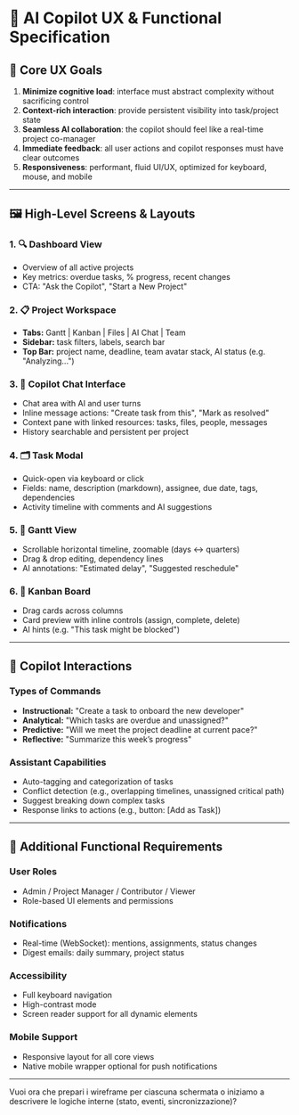 # 🧩 AI Copilot UX & Functional Specification

## 🎯 Core UX Goals

1. **Minimize cognitive load**: interface must abstract complexity without sacrificing control
2. **Context-rich interaction**: provide persistent visibility into task/project state
3. **Seamless AI collaboration**: the copilot should feel like a real-time project co-manager
4. **Immediate feedback**: all user actions and copilot responses must have clear outcomes
5. **Responsiveness**: performant, fluid UI/UX, optimized for keyboard, mouse, and mobile

---

## 🖼 High-Level Screens & Layouts

### 1. 🔍 **Dashboard View**

* Overview of all active projects
* Key metrics: overdue tasks, % progress, recent changes
* CTA: "Ask the Copilot", "Start a New Project"

### 2. 📋 **Project Workspace**

* **Tabs:** Gantt | Kanban | Files | AI Chat | Team
* **Sidebar:** task filters, labels, search bar
* **Top Bar:** project name, deadline, team avatar stack, AI status (e.g. "Analyzing...")

### 3. 💬 **Copilot Chat Interface**

* Chat area with AI and user turns
* Inline message actions: "Create task from this", "Mark as resolved"
* Context pane with linked resources: tasks, files, people, messages
* History searchable and persistent per project

### 4. 🗂️ **Task Modal**

* Quick-open via keyboard or click
* Fields: name, description (markdown), assignee, due date, tags, dependencies
* Activity timeline with comments and AI suggestions

### 5. 📅 **Gantt View**

* Scrollable horizontal timeline, zoomable (days ↔ quarters)
* Drag & drop editing, dependency lines
* AI annotations: "Estimated delay", "Suggested reschedule"

### 6. 🧩 **Kanban Board**

* Drag cards across columns
* Card preview with inline controls (assign, complete, delete)
* AI hints (e.g. "This task might be blocked")

---

## 🧠 Copilot Interactions

### Types of Commands

* **Instructional:** "Create a task to onboard the new developer"
* **Analytical:** "Which tasks are overdue and unassigned?"
* **Predictive:** "Will we meet the project deadline at current pace?"
* **Reflective:** "Summarize this week’s progress"

### Assistant Capabilities

* Auto-tagging and categorization of tasks
* Conflict detection (e.g., overlapping timelines, unassigned critical path)
* Suggest breaking down complex tasks
* Response links to actions (e.g., button: \[Add as Task])

---

## 🧩 Additional Functional Requirements

### User Roles

* Admin / Project Manager / Contributor / Viewer
* Role-based UI elements and permissions

### Notifications

* Real-time (WebSocket): mentions, assignments, status changes
* Digest emails: daily summary, project status

### Accessibility

* Full keyboard navigation
* High-contrast mode
* Screen reader support for all dynamic elements

### Mobile Support

* Responsive layout for all core views
* Native mobile wrapper optional for push notifications

---

Vuoi ora che prepari i wireframe per ciascuna schermata o iniziamo a descrivere le logiche interne (stato, eventi, sincronizzazione)?

